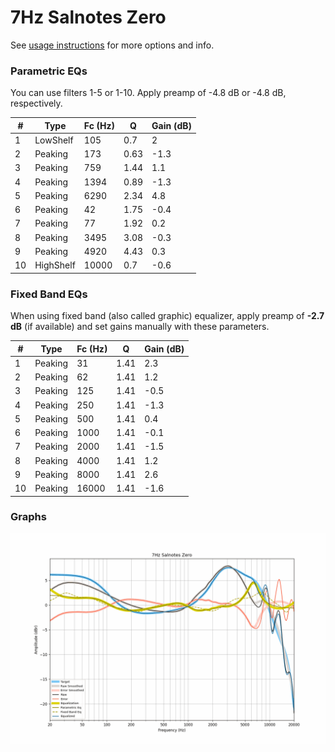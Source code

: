 # 7Hz Salnotes Zero
See [usage instructions](https://github.com/jaakkopasanen/AutoEq#usage) for more options and info.

### Parametric EQs
You can use filters 1-5 or 1-10. Apply preamp of -4.8 dB or -4.8 dB, respectively.

|   # | Type      |   Fc (Hz) |    Q |   Gain (dB) |
|-----|-----------|-----------|------|-------------|
|   1 | LowShelf  |       105 | 0.7  |         2   |
|   2 | Peaking   |       173 | 0.63 |        -1.3 |
|   3 | Peaking   |       759 | 1.44 |         1.1 |
|   4 | Peaking   |      1394 | 0.89 |        -1.3 |
|   5 | Peaking   |      6290 | 2.34 |         4.8 |
|   6 | Peaking   |        42 | 1.75 |        -0.4 |
|   7 | Peaking   |        77 | 1.92 |         0.2 |
|   8 | Peaking   |      3495 | 3.08 |        -0.3 |
|   9 | Peaking   |      4920 | 4.43 |         0.3 |
|  10 | HighShelf |     10000 | 0.7  |        -0.6 |

### Fixed Band EQs
When using fixed band (also called graphic) equalizer, apply preamp of **-2.7 dB** (if available) and set gains manually with these parameters.

|   # | Type    |   Fc (Hz) |    Q |   Gain (dB) |
|-----|---------|-----------|------|-------------|
|   1 | Peaking |        31 | 1.41 |         2.3 |
|   2 | Peaking |        62 | 1.41 |         1.2 |
|   3 | Peaking |       125 | 1.41 |        -0.5 |
|   4 | Peaking |       250 | 1.41 |        -1.3 |
|   5 | Peaking |       500 | 1.41 |         0.4 |
|   6 | Peaking |      1000 | 1.41 |        -0.1 |
|   7 | Peaking |      2000 | 1.41 |        -1.5 |
|   8 | Peaking |      4000 | 1.41 |         1.2 |
|   9 | Peaking |      8000 | 1.41 |         2.6 |
|  10 | Peaking |     16000 | 1.41 |        -1.6 |

### Graphs
![](./7Hz%20Salnotes%20Zero.png)
